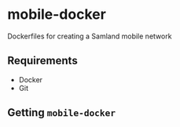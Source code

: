 # mobile-docker

Dockerfiles for creating a Samland mobile network

## Requirements

* Docker
* Git

## Getting `mobile-docker`
